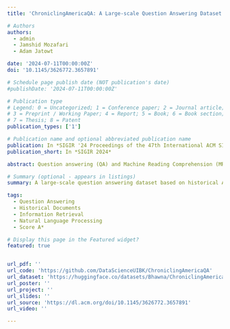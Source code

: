 ```yaml
---
title: 'ChroniclingAmericaQA: A Large-scale Question Answering Dataset based on Historical American Newspaper Pages'

# Authors
authors:
  - admin
  - Jamshid Mozafari
  - Adam Jatowt

date: '2024-07-11T00:00:00Z'
doi: '10.1145/3626772.3657891'

# Schedule page publish date (NOT publication's date)
#publishDate: '2024-07-11T00:00:00Z'

# Publication type
# Legend: 0 = Uncategorized; 1 = Conference paper; 2 = Journal article;
# 3 = Preprint / Working Paper; 4 = Report; 5 = Book; 6 = Book section;
# 7 = Thesis; 8 = Patent
publication_types: ['1']

# Publication name and optional abbreviated publication name
publication: In *SIGIR '24 Proceedings of the 47th International ACM SIGIR Conference on Research and Development in Information Retrieval*
publication_short: In *SIGIR 2024*

abstract: Question answering (QA) and Machine Reading Comprehension (MRC) tasks have significantly advanced in recent years due to the rapid development of deep learning techniques and, more recently, large language models. At the same time, many benchmark datasets have become available for QA and MRC tasks. However, most existing large-scale benchmark datasets have been created predominantly using synchronous document collections like Wikipedia or the Web. Archival document collections, such as historical newspapers, contain valuable information from the past that is still not widely used to train large language models. To further contribute to advancing QA and MRC tasks and to overcome the limitation of previous datasets, we introduce ChroniclingAmericaQA, a large-scale temporal QA dataset with 487K question-answer pairs created based on the historical newspaper collection Chronicling America. Our dataset is constructed from a subset of the Chronicling America newspaper collection spanning 120 years. One of the significant challenges for utilizing digitized historical newspaper collections is the low quality of OCR text. Therefore, to enable realistic testing of QA models, our dataset can be used in three different ways answering questions from raw and noisy content, answering questions from cleaner, corrected version of the content, as well as answering questions from scanned images of newspaper pages. This and the fact that ChroniclingAmericaQA spans the longest time period among available QA datasets make it quite a unique and useful resource.

# Summary (optional - appears in listings)
summary: A large-scale question answering dataset based on historical American newspaper pages.

tags:
  - Question Answering
  - Historical Documents
  - Information Retrieval
  - Natural Language Processing
  - Score A*

# Display this page in the Featured widget?
featured: true


url_pdf: ''
url_code: 'https://github.com/DataScienceUIBK/ChroniclingAmericaQA'
url_dataset: 'https://huggingface.co/datasets/Bhawna/ChroniclingAmericaQA'
url_poster: ''
url_project: ''
url_slides: ''
url_source: 'https://dl.acm.org/doi/10.1145/3626772.3657891'
url_video: ''

---
```


